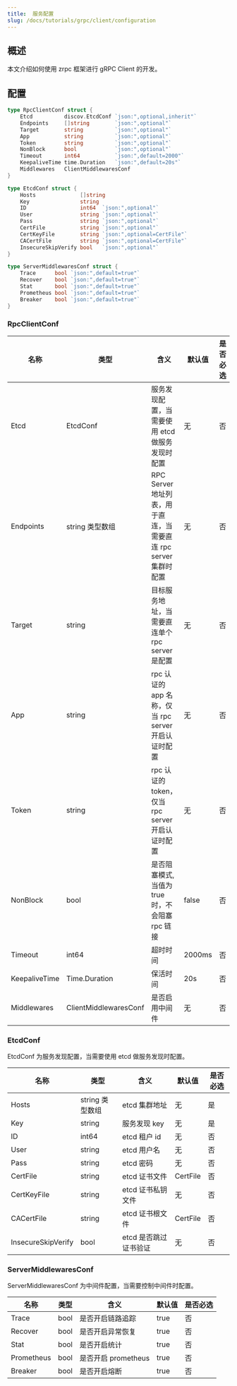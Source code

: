 ```yaml
---
title:  服务配置
slug: /docs/tutorials/grpc/client/configuration
---
```


## 概述

本文介绍如何使用 zrpc 框架进行 gRPC Client 的开发。

## 配置

```go
type RpcClientConf struct {
    Etcd          discov.EtcdConf `json:",optional,inherit"`
    Endpoints     []string        `json:",optional"`
    Target        string          `json:",optional"`
    App           string          `json:",optional"`
    Token         string          `json:",optional"`
    NonBlock      bool            `json:",optional"`
    Timeout       int64           `json:",default=2000"`
    KeepaliveTime time.Duration   `json:",default=20s"`
    Middlewares   ClientMiddlewaresConf
}

type EtcdConf struct {
    Hosts              []string
    Key                string
    ID                 int64  `json:",optional"`
    User               string `json:",optional"`
    Pass               string `json:",optional"`
    CertFile           string `json:",optional"`
    CertKeyFile        string `json:",optional=CertFile"`
    CACertFile         string `json:",optional=CertFile"`
    InsecureSkipVerify bool   `json:",optional"`
}

type ServerMiddlewaresConf struct {
    Trace      bool `json:",default=true"`
    Recover    bool `json:",default=true"`
    Stat       bool `json:",default=true"`
    Prometheus bool `json:",default=true"`
    Breaker    bool `json:",default=true"`
}
```

### RpcClientConf

| 名称          | 类型                  | 含义                                                            | 默认值 | 是否必选 |
| ------------- | --------------------- | --------------------------------------------------------------- | ------ | -------- |
| Etcd          | EtcdConf              | 服务发现配置，当需要使用 etcd 做服务发现时配置                  | 无     | 否       |
| Endpoints     | string 类型数组       | RPC Server 地址列表，用于直连，当需要直连 rpc server 集群时配置 | 无     | 否       |
| Target        | string                | 目标服务地址，当需要直连单个 rpc server 是配置                  | 无     | 否       |
| App           | string                | rpc 认证的 app 名称，仅当 rpc server 开启认证时配置             | 无     | 否       |
| Token         | string                | rpc 认证的 token，仅当 rpc server 开启认证时配置                | 无     | 否       |
| NonBlock      | bool                  | 是否阻塞模式,当值为 true 时，不会阻塞 rpc 链接                  | false  | 否       |
| Timeout       | int64                 | 超时时间                                                        | 2000ms | 否       |
| KeepaliveTime | Time.Duration         | 保活时间                                                        | 20s    | 否       |
| Middlewares   | ClientMiddlewaresConf | 是否启用中间件                                                  | 无     | 否       |

### EtcdConf

EtcdConf 为服务发现配置，当需要使用 etcd 做服务发现时配置。

| 名称               | 类型            | 含义                  | 默认值   | 是否必选 |
| ------------------ | --------------- | --------------------- | -------- | -------- |
| Hosts              | string 类型数组 | etcd 集群地址         | 无       | 是       |
| Key                | string          | 服务发现 key          | 无       | 是       |
| ID                 | int64           | etcd 租户 id          | 无       | 否       |
| User               | string          | etcd 用户名           | 无       | 否       |
| Pass               | string          | etcd 密码             | 无       | 否       |
| CertFile           | string          | etcd 证书文件         | CertFile | 否       |
| CertKeyFile        | string          | etcd 证书私钥文件     | 无       | 否       |
| CACertFile         | string          | etcd 证书根文件       | CertFile | 否       |
| InsecureSkipVerify | bool            | etcd 是否跳过证书验证 | 无       | 否       |

### ServerMiddlewaresConf

ServerMiddlewaresConf 为中间件配置，当需要控制中间件时配置。

| 名称       | 类型 | 含义                | 默认值 | 是否必选 |
| ---------- | ---- | ------------------- | ------ | -------- |
| Trace      | bool | 是否开启链路追踪    | true   | 否       |
| Recover    | bool | 是否开启异常恢复    | true   | 否       |
| Stat       | bool | 是否开启统计        | true   | 否       |
| Prometheus | bool | 是否开启 prometheus | true   | 否       |
| Breaker    | bool | 是否开启熔断        | true   | 否       |
